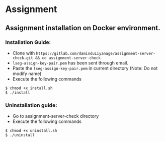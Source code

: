 # Assignment
## Assignment installation on Docker environment.

### Installation Guide:


* Clone with ```https://gitlab.com/daminduLiyanage/assignment-server-check.git && cd assignment-server-check```
* ```lseg-assign-key-pair.pem``` has been sent through email.
* Paste the ```lseg-assign-key-pair.pem``` in current directory (Note: Do not modify name)
* Execute the following commands
```
$ chmod +x install.sh
$ ./install
```
### Uninstallation guide:

* Go to assignment-server-check directory
* Execute the following commands
```
$ chmod +x uninstall.sh
$ ./uninstall
```
